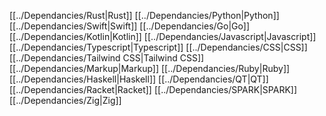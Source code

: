 [[../Dependancies/Rust|Rust]]
[[../Dependancies/Python|Python]]
[[../Dependancies/Swift|Swift]]
[[../Dependancies/Go|Go]]
[[../Dependancies/Kotlin|Kotlin]]
[[../Dependancies/Javascript|Javascript]]
[[../Dependancies/Typescript|Typescript]]
[[../Dependancies/CSS|CSS]]
[[../Dependancies/Tailwind CSS|Tailwind CSS]]
[[../Dependancies/Markup|Markup]]
[[../Dependancies/Ruby|Ruby]] 
[[../Dependancies/Haskell|Haskell]]
[[../Dependancies/QT|QT]]
[[../Dependancies/Racket|Racket]]
[[../Dependancies/SPARK|SPARK]]
[[../Dependancies/Zig|Zig]]

